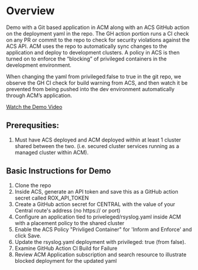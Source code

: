 # Overview
Demo with a Git based application in ACM along with an ACS GitHub action on the deployment yaml in the repo. The GH action portion runs a CI check on any PR or commit to the repo to check for security violations against the ACS API.  ACM uses the repo to automatically sync changes to the application and deploy to development clusters. A policy in ACS is then turned on to enforce the “blocking” of privileged containers in the development environment. 

When changing the yaml from privileged:false to true in the git repo, we observe the GH CI check for build warning from ACS, and then watch it be prevented from being pushed into the dev environment automatically through ACM’s application.

[Watch the Demo Video](https://www.youtube.com/watch?v=AwvtabrR0a4&t=3s)

## Prerequsities:
1. Must have ACS deployed and ACM deployed within at least 1 cluster shared between the two. (i.e. secured cluster services running as a managed cluster within ACM).

## Basic Instructions for Demo

1. Clone the repo
2. Inside ACS, generate an API token and save this as a GitHub action secret called ROX_API_TOKEN
3. Create a GitHub action secret for CENTRAL with the value of your Central route's address (no https:// or port)
4. Configure an application tied to priveleged/rsyslog.yaml inside ACM with a placement policy to the shared cluster
5. Enable the ACS Policy "Privliged Container" for 'Inform and Enforce' and click Save. 
6. Update the rsyslog.yaml deployment with privileged: true (from false). 
7. Examine GitHub Action CI Build for Failure 
8. Review ACM Application subscription and search resource to illustrate blocked deployment for the updated yaml 
